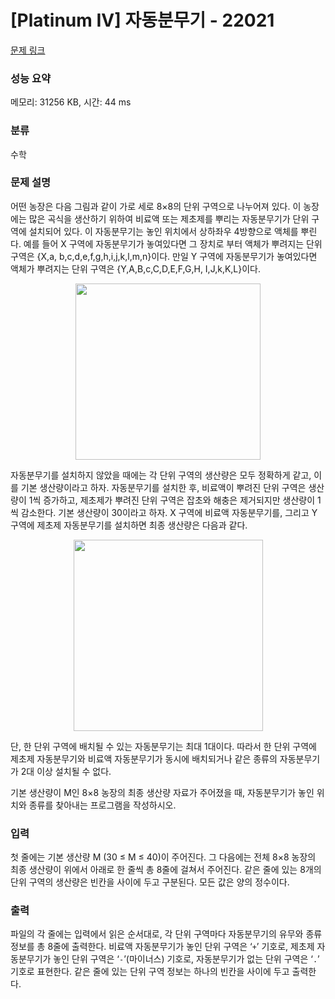 # [Platinum IV] 자동분무기 - 22021 

[문제 링크](https://www.acmicpc.net/problem/22021) 

### 성능 요약

메모리: 31256 KB, 시간: 44 ms

### 분류

수학

### 문제 설명

<p>어떤 농장은 다음 그림과 같이 가로 세로 8×8의 단위 구역으로 나누어져 있다. 이 농장에는 많은 곡식을 생산하기 위하여 비료액 또는 제초제를 뿌리는 자동분무기가 단위 구역에 설치되어 있다. 이 자동분무기는 놓인 위치에서 상하좌우 4방향으로 액체를 뿌린다. 예를 들어 X 구역에 자동분무기가 놓여있다면 그 장치로 부터 액체가 뿌려지는 단위 구역은 {X,a, b,c,d,e,f,g,h,i,j,k,l,m,n}이다. 만일 Y 구역에 자동분무기가 놓여있다면 액체가 뿌려지는 단위 구역은 {Y,A,B,c,C,D,E,F,G,H, I,J,k,K,L}이다.</p>

<p style="text-align: center;"><img alt="" src="https://upload.acmicpc.net/e39eeb7a-fb67-4e84-bb30-4c5dfa9230e8/-/preview/" style="width: 296px; height: 282px;"></p>

<p>자동분무기를 설치하지 않았을 때에는 각 단위 구역의 생산량은 모두 정확하게 같고, 이를 기본 생산량이라고 하자. 자동분무기를 설치한 후, 비료액이 뿌려진 단위 구역은 생산량이 1씩 증가하고, 제초제가 뿌려진 단위 구역은 잡초와 해충은 제거되지만 생산량이 1씩 감소한다. 기본 생산량이 30이라고 하자. X 구역에 비료액 자동분무기를, 그리고 Y 구역에 제초제 자동분무기를 설치하면 최종 생산량은 다음과 같다. </p>

<p style="text-align: center;"><img alt="" src="https://upload.acmicpc.net/c4ee88bc-c002-4ade-a1d0-e2603b455538/-/preview/" style="width: 303px; height: 306px;"></p>

<p>단, 한 단위 구역에 배치될 수 있는 자동분무기는 최대 1대이다. 따라서 한 단위 구역에 제초제 자동분무기와 비료액 자동분무기가 동시에 배치되거나 같은 종류의 자동분무기가 2대 이상 설치될 수 없다. </p>

<p>기본 생산량이 M인 8×8 농장의 최종 생산량 자료가 주어졌을 때, 자동분무기가 놓인 위치와 종류를 찾아내는 프로그램을 작성하시오. </p>

### 입력 

 <p>첫 줄에는 기본 생산량 M (30 ≤ M ≤ 40)이 주어진다. 그 다음에는 전체 8×8 농장의 최종 생산량이 위에서 아래로 한 줄씩 총 8줄에 걸쳐서 주어진다. 같은 줄에 있는 8개의 단위 구역의 생산량은 빈칸을 사이에 두고 구분된다. 모든 값은 양의 정수이다. </p>

### 출력 

 <p>파일의 각 줄에는 입력에서 읽은 순서대로, 각 단위 구역마다 자동분무기의 유무와 종류 정보를 총 8줄에 출력한다. 비료액 자동분무기가 놓인 단위 구역은 ‘<code>+</code>’ 기호로, 제초제 자동분무기가 놓인 단위 구역은 ‘<code>-</code>’(마이너스) 기호로,  자동분무기가 없는 단위 구역은 ‘<code>.</code>’ 기호로 표현한다. 같은 줄에 있는 단위 구역 정보는 하나의 빈칸을 사이에 두고 출력한다.</p>

